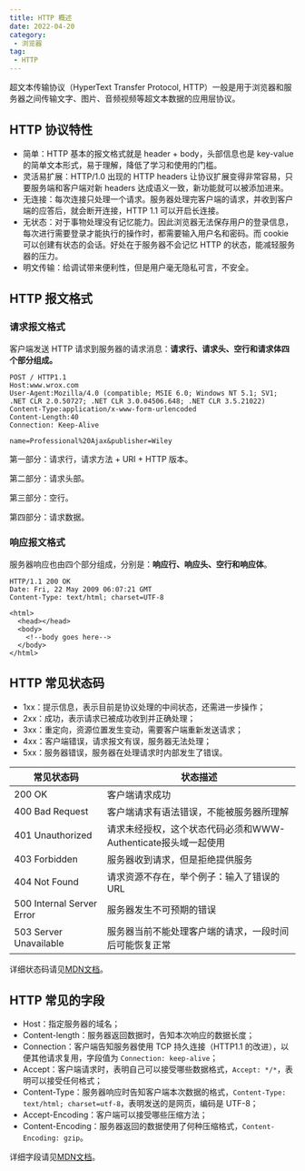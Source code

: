 ```yaml
---
title: HTTP 概述
date: 2022-04-20
category:
 - 浏览器
tag:
 - HTTP
---
```


超文本传输协议（HyperText Transfer Protocol, HTTP）一般是用于浏览器和服务器之间传输文字、图片、音频视频等超文本数据的应用层协议。

## HTTP 协议特性

* 简单：HTTP 基本的报文格式就是 header + body，头部信息也是 key-value 的简单文本形式，易于理解，降低了学习和使用的门槛。
* 灵活易扩展：HTTP/1.0 出现的 HTTP headers 让协议扩展变得非常容易，只要服务端和客户端对新 headers 达成语义一致，新功能就可以被添加进来。
* 无连接：每次连接只处理一个请求。服务器处理完客户端的请求，并收到客户端的应答后，就会断开连接，HTTP 1.1 可以开启长连接。
* 无状态：对于事物处理没有记忆能力。因此浏览器无法保存用户的登录信息，每次进行需要登录才能执行的操作时，都需要输入用户名和密码。而 cookie 可以创建有状态的会话。好处在于服务器不会记忆 HTTP 的状态，能减轻服务器的压力。
* 明文传输：给调试带来便利性，但是用户毫无隐私可言，不安全。

## HTTP 报文格式

### 请求报文格式

客户端发送 HTTP 请求到服务器的请求消息：**请求行、请求头、空行和请求体四个部分组成。**

```
POST / HTTP1.1
Host:www.wrox.com
User-Agent:Mozilla/4.0 (compatible; MSIE 6.0; Windows NT 5.1; SV1; .NET CLR 2.0.50727; .NET CLR 3.0.04506.648; .NET CLR 3.5.21022)
Content-Type:application/x-www-form-urlencoded
Content-Length:40
Connection: Keep-Alive

name=Professional%20Ajax&publisher=Wiley
```

第一部分：请求行，请求方法 + URI + HTTP 版本。

第二部分：请求头部。

第三部分：空行。

第四部分：请求数据。

### 响应报文格式

服务器响应也由四个部分组成，分别是：**响应行、响应头、空行和响应体**。

```
HTTP/1.1 200 OK
Date: Fri, 22 May 2009 06:07:21 GMT
Content-Type: text/html; charset=UTF-8

<html>
  <head></head>
  <body>
    <!--body goes here-->
  </body>
</html>
```

## HTTP 常见状态码

* 1xx：提示信息，表示目前是协议处理的中间状态，还需进一步操作；
* 2xx：成功，表示请求已被成功收到并正确处理；
* 3xx：重定向，资源位置发生变动，需要客户端重新发送请求；
* 4xx：客户端错误，请求报文有误，服务器无法处理；
* 5xx：服务器错误，服务器在处理请求时内部发生了错误。

| 常见状态码                | 状态描述                                                       |
| ------------------------- | -------------------------------------------------------------- |
| 200 OK                    | 客户端请求成功                                                 |
| 400 Bad Request           | 客户端请求有语法错误，不能被服务器所理解                       |
| 401 Unauthorized          | 请求未经授权，这个状态代码必须和WWW-Authenticate报头域一起使用 |
| 403 Forbidden             | 服务器收到请求，但是拒绝提供服务                               |
| 404 Not Found             | 请求资源不存在，举个例子：输入了错误的URL                      |
| 500 Internal Server Error | 服务器发生不可预期的错误                                       |
| 503 Server Unavailable    | 服务器当前不能处理客户端的请求，一段时间后可能恢复正常         |

详细状态码请见[MDN文档](https://developer.mozilla.org/zh-CN/docs/Web/HTTP/Status)。

## HTTP 常见的字段

* Host：指定服务器的域名；
* Content-length：服务器返回数据时，告知本次响应的数据长度；
* Connection：客户端告知服务器使用 TCP 持久连接（HTTP1.1 的改进），以便其他请求复用，字段值为 `Connection: keep-alive`；
* Accept：客户端请求时，表明自己可以接受哪些数据格式，`Accept: */*`，表明可以接受任何格式；
* Content-Type：服务器响应时告知客户端本次数据的格式，`Content-Type: text/html; charset=utf-8`，表明发送的是网页，编码是 UTF-8；
* Accept-Encoding：客户端可以接受哪些压缩方法；
* Content-Encoding：服务器返回的数据使用了何种压缩格式，`Content-Encoding: gzip`。

详细字段请见[MDN文档](https://developer.mozilla.org/zh-CN/docs/Web/HTTP/Headers)。